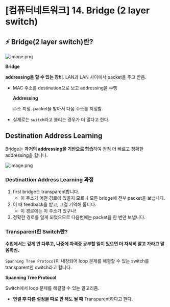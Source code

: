 # [컴퓨터네트워크] 14. Bridge (2 layer switch)

## ⚡ Bridge(2 layer switch)란?

![image.png](%5B%E1%84%8F%E1%85%A5%E1%86%B7%E1%84%91%E1%85%B2%E1%84%90%E1%85%A5%E1%84%82%E1%85%A6%E1%84%90%E1%85%B3%E1%84%8B%E1%85%AF%E1%84%8F%E1%85%B3%5D%2014%20Bridge%20(2%20layer%20switch)%201843f66f52258044a90cc0246b716554/image.png)

<aside>

**Bridge**

**addressing을 할 수 있는 장비**. LAN과 LAN 사이에서 packet을 주고 받음.

</aside>

- MAC 주소를 destination으로 보고 addressing을 수행
    
    <aside>
    
    **Addressing**
    
    주소 지정. packet을 받아서 다음 주소를 지정함.
    
    </aside>
    
- 실제로는 `switch`라고 불리는 경우가 더 많다고 한다.

## Destination Address Learning

Bridge는 **과거의 addressing을 기반으로 학습**하여 점점 더 빠르고 정확한 addressing을 합니다.

![image.png](%5B%E1%84%8F%E1%85%A5%E1%86%B7%E1%84%91%E1%85%B2%E1%84%90%E1%85%A5%E1%84%82%E1%85%A6%E1%84%90%E1%85%B3%E1%84%8B%E1%85%AF%E1%84%8F%E1%85%B3%5D%2014%20Bridge%20(2%20layer%20switch)%201843f66f52258044a90cc0246b716554/image%201.png)

### Destinattion Address Learning 과정

1. first bridge는 transparent합니다.
    - 이 주소가 어떤 경로에 있을지 모르니 모든 bridge에 전부 packet을 보냅니다.
2. 이 때 feedback을 받고, 그걸 기억해 둡니다.
    - 이 경로에는 이 주소가 있구나!
3. 정확한 경로를 알게 되었으므로 다음번에는 packet을 한 번만 보냅니다.

### Transparent한 Switch란?

<aside>

**수업에서는 깊게 안 다루고, 나중에 자격증 공부할 일이 있으면 더 자세히 알고 가라고 말씀하심.**

</aside>

`Spanning Tree Protocol`이 내장되어 loop 문제를 해결할 수 있는 switch를 transparent한 switch라고 합니다. 

<aside>

**Spanning Tree Protocol**

Switch에서 loop 문제를 해결할 수 있는 알고리즘.

</aside>

- **연결 후 다른 설정을 따로 안 해도 될 때** Transparent하다고 한다.